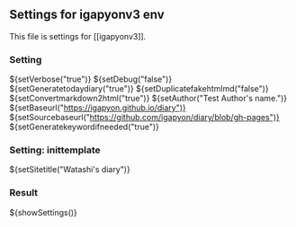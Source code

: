 ## Settings for igapyonv3 env

This file is settings for [[igapyonv3]].

### Setting

${setVerbose("true")}
${setDebug("false")}
${setGeneratetodaydiary("true")}
${setDuplicatefakehtmlmd("false")}
${setConvertmarkdown2html("true")}
${setAuthor("Test Author's name.")}
${setBaseurl("https://igapyon.github.io/diary")}
${setSourcebaseurl("https://github.com/igapyon/diary/blob/gh-pages")}
${setGeneratekeywordifneeded("true")}

### Setting: inittemplate

${setSitetitle("Watashi's diary")}

### Result

${showSettings()}
